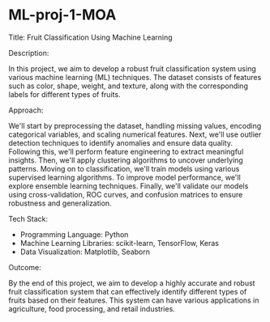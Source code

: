 # ML-proj-1-MOA

Title: Fruit Classification Using Machine Learning

Description:

In this project, we aim to develop a robust fruit classification system using various machine learning (ML) techniques. The dataset consists of features such as color, shape, weight, and texture, along with the corresponding labels for different types of fruits.




Approach:

We'll start by preprocessing the dataset, handling missing values, encoding categorical variables, and scaling numerical features. Next, we'll use outlier detection techniques to identify anomalies and ensure data quality. Following this, we'll perform feature engineering to extract meaningful insights. Then, we'll apply clustering algorithms to uncover underlying patterns. Moving on to classification, we'll train models using various supervised learning algorithms. To improve model performance, we'll explore ensemble learning techniques. Finally, we'll validate our models using cross-validation, ROC curves, and confusion matrices to ensure robustness and generalization.



Tech Stack:

- Programming Language: Python
- Machine Learning Libraries: scikit-learn, TensorFlow, Keras
- Data Visualization: Matplotlib, Seaborn

Outcome:

By the end of this project, we aim to develop a highly accurate and robust fruit classification system that can effectively identify different types of fruits based on their features. This system can have various applications in agriculture, food processing, and retail industries.

